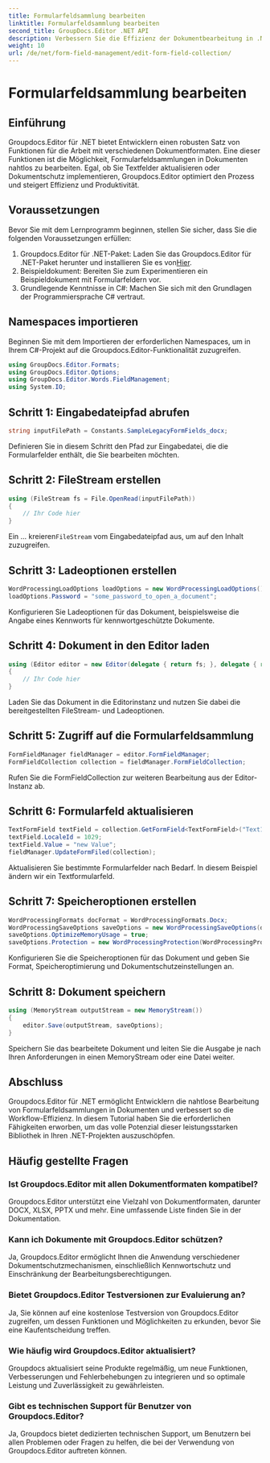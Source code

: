 ```yaml
---
title: Formularfeldsammlung bearbeiten
linktitle: Formularfeldsammlung bearbeiten
second_title: GroupDocs.Editor .NET API
description: Verbessern Sie die Effizienz der Dokumentbearbeitung in .NET-Projekten mit Groupdocs.Editor. Ändern Sie Formularfeldsammlungen nahtlos.
weight: 10
url: /de/net/form-field-management/edit-form-field-collection/
---
```


# Formularfeldsammlung bearbeiten

## Einführung
Groupdocs.Editor für .NET bietet Entwicklern einen robusten Satz von Funktionen für die Arbeit mit verschiedenen Dokumentformaten. Eine dieser Funktionen ist die Möglichkeit, Formularfeldsammlungen in Dokumenten nahtlos zu bearbeiten. Egal, ob Sie Textfelder aktualisieren oder Dokumentschutz implementieren, Groupdocs.Editor optimiert den Prozess und steigert Effizienz und Produktivität.
## Voraussetzungen
Bevor Sie mit dem Lernprogramm beginnen, stellen Sie sicher, dass Sie die folgenden Voraussetzungen erfüllen:
1.  Groupdocs.Editor für .NET-Paket: Laden Sie das Groupdocs.Editor für .NET-Paket herunter und installieren Sie es von[Hier](https://releases.groupdocs.com/editor/net/).
2. Beispieldokument: Bereiten Sie zum Experimentieren ein Beispieldokument mit Formularfeldern vor.
3. Grundlegende Kenntnisse in C#: Machen Sie sich mit den Grundlagen der Programmiersprache C# vertraut.

## Namespaces importieren
Beginnen Sie mit dem Importieren der erforderlichen Namespaces, um in Ihrem C#-Projekt auf die Groupdocs.Editor-Funktionalität zuzugreifen.
```csharp
using GroupDocs.Editor.Formats;
using GroupDocs.Editor.Options;
using GroupDocs.Editor.Words.FieldManagement;
using System.IO;
```
## Schritt 1: Eingabedateipfad abrufen
```csharp
string inputFilePath = Constants.SampleLegacyFormFields_docx;
```
Definieren Sie in diesem Schritt den Pfad zur Eingabedatei, die die Formularfelder enthält, die Sie bearbeiten möchten.
## Schritt 2: FileStream erstellen
```csharp
using (FileStream fs = File.OpenRead(inputFilePath))
{
    // Ihr Code hier
}
```
 Ein ... kreieren`FileStream` vom Eingabedateipfad aus, um auf den Inhalt zuzugreifen.
## Schritt 3: Ladeoptionen erstellen
```csharp
WordProcessingLoadOptions loadOptions = new WordProcessingLoadOptions();
loadOptions.Password = "some_password_to_open_a_document";
```
Konfigurieren Sie Ladeoptionen für das Dokument, beispielsweise die Angabe eines Kennworts für kennwortgeschützte Dokumente.
## Schritt 4: Dokument in den Editor laden
```csharp
using (Editor editor = new Editor(delegate { return fs; }, delegate { return loadOptions; }))
{
    // Ihr Code hier
}
```
Laden Sie das Dokument in die Editorinstanz und nutzen Sie dabei die bereitgestellten FileStream- und Ladeoptionen.
## Schritt 5: Zugriff auf die Formularfeldsammlung
```csharp
FormFieldManager fieldManager = editor.FormFieldManager;
FormFieldCollection collection = fieldManager.FormFieldCollection;
```
Rufen Sie die FormFieldCollection zur weiteren Bearbeitung aus der Editor-Instanz ab.
## Schritt 6: Formularfeld aktualisieren
```csharp
TextFormField textField = collection.GetFormField<TextFormField>("Text1");
textField.LocaleId = 1029;
textField.Value = "new Value";
fieldManager.UpdateFormFiled(collection);
```
Aktualisieren Sie bestimmte Formularfelder nach Bedarf. In diesem Beispiel ändern wir ein Textformularfeld.
## Schritt 7: Speicheroptionen erstellen
```csharp
WordProcessingFormats docFormat = WordProcessingFormats.Docx;
WordProcessingSaveOptions saveOptions = new WordProcessingSaveOptions(docFormat);
saveOptions.OptimizeMemoryUsage = true;
saveOptions.Protection = new WordProcessingProtection(WordProcessingProtectionType.AllowOnlyFormFields, "write_password");
```
Konfigurieren Sie die Speicheroptionen für das Dokument und geben Sie Format, Speicheroptimierung und Dokumentschutzeinstellungen an.
## Schritt 8: Dokument speichern
```csharp
using (MemoryStream outputStream = new MemoryStream())
{
    editor.Save(outputStream, saveOptions);
}
```
Speichern Sie das bearbeitete Dokument und leiten Sie die Ausgabe je nach Ihren Anforderungen in einen MemoryStream oder eine Datei weiter.

## Abschluss
Groupdocs.Editor für .NET ermöglicht Entwicklern die nahtlose Bearbeitung von Formularfeldsammlungen in Dokumenten und verbessert so die Workflow-Effizienz. In diesem Tutorial haben Sie die erforderlichen Fähigkeiten erworben, um das volle Potenzial dieser leistungsstarken Bibliothek in Ihren .NET-Projekten auszuschöpfen.

## Häufig gestellte Fragen
### Ist Groupdocs.Editor mit allen Dokumentformaten kompatibel?
Groupdocs.Editor unterstützt eine Vielzahl von Dokumentformaten, darunter DOCX, XLSX, PPTX und mehr. Eine umfassende Liste finden Sie in der Dokumentation.
### Kann ich Dokumente mit Groupdocs.Editor schützen?
Ja, Groupdocs.Editor ermöglicht Ihnen die Anwendung verschiedener Dokumentschutzmechanismen, einschließlich Kennwortschutz und Einschränkung der Bearbeitungsberechtigungen.
### Bietet Groupdocs.Editor Testversionen zur Evaluierung an?
Ja, Sie können auf eine kostenlose Testversion von Groupdocs.Editor zugreifen, um dessen Funktionen und Möglichkeiten zu erkunden, bevor Sie eine Kaufentscheidung treffen.
### Wie häufig wird Groupdocs.Editor aktualisiert?
Groupdocs aktualisiert seine Produkte regelmäßig, um neue Funktionen, Verbesserungen und Fehlerbehebungen zu integrieren und so optimale Leistung und Zuverlässigkeit zu gewährleisten.
### Gibt es technischen Support für Benutzer von Groupdocs.Editor?
Ja, Groupdocs bietet dedizierten technischen Support, um Benutzern bei allen Problemen oder Fragen zu helfen, die bei der Verwendung von Groupdocs.Editor auftreten können.